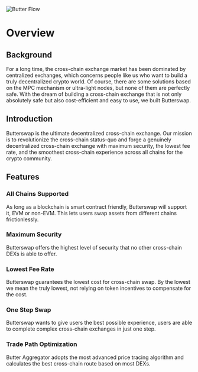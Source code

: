 ![Butter Flow](/img/butter/butter-logo.png "Bridge Flow")  
# Overview

## Background

For a long time, the cross-chain exchange market has been dominated by centralized exchanges, which concerns people like us who want to build a truly decentralized crypto world. Of course, there are some solutions based on the MPC mechanism or ultra-light nodes, but none of them are perfectly safe. With the dream of building a cross-chain exchange that is not only absolutely safe but also cost-efficient and easy to use, we built Butterswap.

## Introduction

Butterswap is the ultimate decentralized cross-chain exchange. Our mission is to revolutionize the cross-chain status-quo and forge a genuinely decentralized cross-chain exchange with maximum security, the lowest fee rate, and the smoothest cross-chain experience across all chains for the crypto community.

## Features

### All Chains Supported

As long as a blockchain is smart contract friendly, Butterswap will support it, EVM or non-EVM. This lets users swap assets from different chains frictionlessly.

### Maximum Security

Butterswap offers the highest level of security that no other cross-chain DEXs is able to offer.

### Lowest Fee Rate

Butterswap guarantees the lowest cost for cross-chain swap. By the lowest we mean the truly lowest, not relying on token incentives to compensate for the cost.

### One Step Swap

Butterswap wants to give users the best possible experience, users are able to complete complex cross-chain exchanges in just one step. 

### Trade Path Optimization

Butter Aggregator adopts the most advanced price tracing algorithm and calculates the best cross-chain route based on most DEXs.
